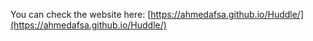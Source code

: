 You can check the website here:
[https://ahmedafsa.github.io/Huddle/](https://ahmedafsa.github.io/Huddle/)
